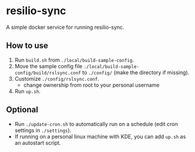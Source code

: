 # resilio-sync

A simple docker service for running resilio-sync.

## How to use

1. Run `build.sh` from `./local/build-sample-config`.
2. Move the sample config file `./local/build-sample-config/build/rslsync.conf` to `./config/` (make the directory if missing).
3. Customize `./config/rslsync.conf`.
    - change ownership from root to your personal username
4. Run `up.sh`.

## Optional

- Run `./update-cron.sh` to automatically run on a schedule (edit cron settings in `./settings`).
- If running on a personal linux machine with KDE, you can add `up.sh` as an autostart script.
